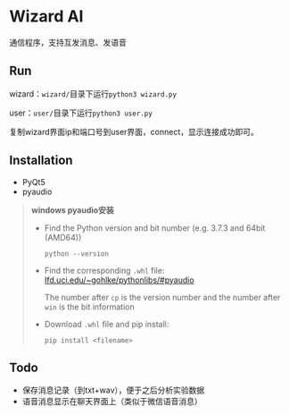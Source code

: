 # Wizard AI

通信程序，支持互发消息、发语音

## Run

wizard：`wizard/`目录下运行`python3 wizard.py`

user：`user/`目录下运行`python3 user.py`

复制wizard界面ip和端口号到user界面，connect，显示连接成功即可。

## Installation

+ PyQt5
+ pyaudio

> **windows pyaudio安装**
>
> + Find the Python version and bit number (e.g. 3.7.3 and 64bit (AMD64))
>
>   ```
>   python --version
>   ```
>
> + Find the corresponding `.whl` file: [lfd.uci.edu/~gohlke/pythonlibs/#pyaudio](https://lfd.uci.edu/~gohlke/pythonlibs/#pyaudio)
>
>   The number after `cp` is the version number and the number after `win` is the bit information
>
> + Download `.whl` file and pip install:
>
>   ```
>   pip install <filename>
>   ```

## Todo

+ 保存消息记录（到txt+wav），便于之后分析实验数据
+ 语音消息显示在聊天界面上（类似于微信语音消息）

